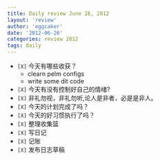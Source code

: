 ```yaml
---
title: Daily review June 26, 2012 
layout: 'review'
author: 'eggcaker'
date: '2012-06-26'
categories: review 2012
tags: daily
---
```



  * `[X]` 今天有哪些收获？ 
    * clearn pelm configs 
    * write some dit code 
  * `[X]` 今天有没有控制好自己的情绪? 
  * `[X]` 非礼勿视，非礼勿听,论人是非者，必是是非人。 
  * `[X]` 今天的计划完成了吗？ 
  * `[X]` 今天的好习惯执行了吗？ 
  * `[X]` 整理收集篮 
  * `[X]` 写日记 
  * `[X]` 记账 
  * `[X]` 发布日志草稿 

